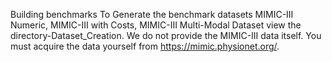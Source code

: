 Building benchmarks
To Generate the benchmark datasets MIMIC-III Numeric, MIMIC-III with Costs, MIMIC-III Multi-Modal Dataset view the directory-Dataset_Creation.
We do not provide the MIMIC-III data itself. You must acquire the data yourself from https://mimic.physionet.org/. 
